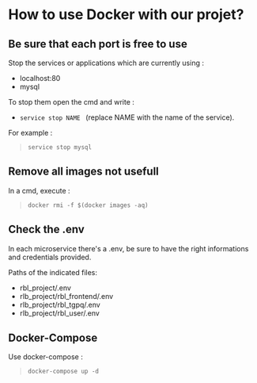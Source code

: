 # How to use Docker with our projet?

## Be sure that each port is free to use

Stop the services or applications which are currently using :

- localhost:80
- mysql

To stop them open the cmd and write :

- `service stop NAME ` (replace NAME with the name of the service).

For example :

> `service stop mysql`

## Remove all images not usefull

In a cmd, execute :

> `docker rmi -f $(docker images -aq)`

## Check the .env

In each microservice there's a .env, be sure to have the right informations and credentials provided.

Paths of the indicated files:

- rbl_project/.env
- rlb_project/rbl_frontend/.env
- rlb_project/rbl_tgpq/.env
- rlb_project/rbl_user/.env

## Docker-Compose

Use docker-compose :

> `docker-compose up -d`
